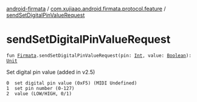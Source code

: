 [android-firmata](../index.md) / [com.xujiaao.android.firmata.protocol.feature](index.md) / [sendSetDigitalPinValueRequest](./send-set-digital-pin-value-request.md)

# sendSetDigitalPinValueRequest

`fun `[`Firmata`](../com.xujiaao.android.firmata.protocol/-firmata/index.md)`.sendSetDigitalPinValueRequest(pin: `[`Int`](https://kotlinlang.org/api/latest/jvm/stdlib/kotlin/-int/index.html)`, value: `[`Boolean`](https://kotlinlang.org/api/latest/jvm/stdlib/kotlin/-boolean/index.html)`): `[`Unit`](https://kotlinlang.org/api/latest/jvm/stdlib/kotlin/-unit/index.html)

Set digital pin value (added in v2.5)

```
0  set digital pin value (0xF5) (MIDI Undefined)
1  set pin number (0-127)
2  value (LOW/HIGH, 0/1)
```

